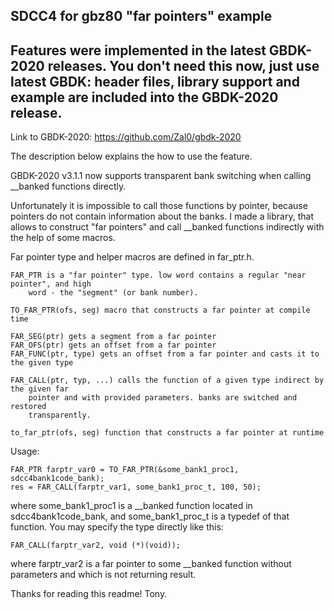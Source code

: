 SDCC4 for gbz80 "far pointers" example
--------------------------------------

Features were implemented in the latest GBDK-2020 releases. You don't need this now, just use latest GBDK: header files, library support and example are included into the GBDK-2020 release.
---------------------------------------------------------------------------------------------------------------------------------------------------------------------------------------------

Link to GBDK-2020: https://github.com/Zal0/gbdk-2020

The description below explains the how to use the feature.

GBDK-2020 v3.1.1 now supports transparent bank switching when calling __banked functions directly.

Unfortunately it is impossible to call those functions by pointer, because pointers do not
contain information about the banks. I made a library, that allows to construct "far pointers" 
and call __banked functions indirectly with the help of some macros.

Far pointer type and helper macros are defined in far_ptr.h.

	FAR_PTR is a "far pointer" type. low word contains a regular "near pointer", and high 
		word - the "segment" (or bank number).

	TO_FAR_PTR(ofs, seg) macro that constructs a far pointer at compile time

	FAR_SEG(ptr) gets a segment from a far pointer
	FAR_OFS(ptr) gets an offset from a far pointer
	FAR_FUNC(ptr, type) gets an offset from a far pointer and casts it to the given type

	FAR_CALL(ptr, typ, ...) calls the function of a given type indirect by the given far 
		pointer and with provided parameters. banks are switched and restored 
		transparently.

	to_far_ptr(ofs, seg) function that constructs a far pointer at runtime

Usage:

	FAR_PTR farptr_var0 = TO_FAR_PTR(&some_bank1_proc1, sdcc4bank1code_bank);
	res = FAR_CALL(farptr_var1, some_bank1_proc_t, 100, 50);

where some_bank1_proc1 is a __banked function located in sdcc4bank1code_bank, and some_bank1_proc_t 
is a typedef of that function. You may specify the type directly like this:

	FAR_CALL(farptr_var2, void (*)(void));
	
where farptr_var2 is a far pointer to some __banked function without parameters and which is not returning result.


Thanks for reading this readme! Tony.
